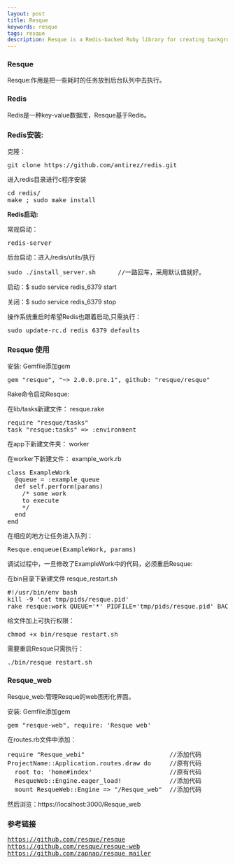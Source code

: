 ```yaml
---
layout: post 
title: Resque
keywords: resque
tags: resque
description: Resque is a Redis-backed Ruby library for creating background jobs.
---
```

<h3>Resque</h3>
<p>Resque:作用是把一些耗时的任务放到后台队列中去执行。</p>
<h3>Redis</h3>
<p>Redis是一种key-value数据库，Resque基于Redis。</p>
<h3>Redis安装:</h3>
<p>克隆：</p>

<pre>
git clone https://github.com/antirez/redis.git
</pre>

<p>进入redis目录进行c程序安装</p>

<pre>
cd redis/ 
make ; sudo make install
</pre>

<p><b>Redis启动:</b></p>
<p>常规启动：</p>

<pre>
redis-server
</pre>

<p>后台启动：进入/redis/utils/执行</p>

<pre>
sudo ./install_server.sh      //一路回车，采用默认值就好。
</pre>

<p>启动：$ sudo service redis_6379 start</p>
<p>关闭：$ sudo service redis_6379 stop</p>
<p>操作系统重启时希望Redis也跟着启动,只需执行：</p>

<pre>
sudo update-rc.d redis_6379 defaults
</pre>

<h3>Resque 使用</h3>
<p>安装: Gemfile添加gem</p> 

<pre>
gem "resque", "~> 2.0.0.pre.1", github: "resque/resque"
</pre>

<p>Rake命令启动Resque:</p>
<p>在lib/tasks新建文件： resque.rake</p>

<pre>
require "resque/tasks" 
task "resque:tasks" => :environment
</pre>

<p>在app下新建文件夹： worker</p>
<p>在worker下新建文件： example_work.rb</p>

<pre>
class ExampleWork 
  @queue = :example_queue
  def self.perform(params)
    /* some work
    to execute 
    */
  end  
end 
</pre>

<p>在相应的地方让任务进入队列：</p>

<pre>
Resque.enqueue(ExampleWork, params)
</pre>

<p>调试过程中，一旦修改了ExampleWork中的代码，必须重启Resque:</p>
<p>在bin目录下新建文件 resque_restart.sh </p>

<pre>
#!/usr/bin/env bash
kill -9 'cat tmp/pids/resque.pid' 
rake resque:work QUEUE='*' PIDFILE='tmp/pids/resque.pid' BACKGROUND=yes
</pre>

<p>给文件加上可执行权限： </p>

<pre>
chmod +x bin/resque_restart.sh
</pre>

<p>需要重启Resque只需执行：</p>

<pre>
./bin/resque_restart.sh
</pre>

<h3>Resque_web</h3>
<p>Resque_web:管理Resque的web图形化界面。</p>
<p>安装: Gemfile添加gem</p>

<pre>
gem "resque-web", require: 'Resque_web' 
</pre>

<p>在routes.rb文件中添加：</p>

<pre>
require "Resque_webi"                       //添加代码
ProjectName::Application.routes.draw do     //原有代码
  root to: 'home#index'                     //原有代码
  ResqueWeb::Engine.eager_load!             //添加代码
  mount ResqueWeb::Engine => "/Resque_web"  //添加代码
</pre>

<p>然后浏览：https://localhost:3000/Resque_web</p>
<h3>参考链接</h3>

<pre>
<a href="https://github.com/resque/resque">https://github.com/resque/resque</a>
<a href="https://github.com/resque/resque-web ">https://github.com/resque/resque-web</a>
<a href="http://railscasts.com/episodes/271-resque">https://github.com/zapnap/resque_mailer</a>
</pre>
